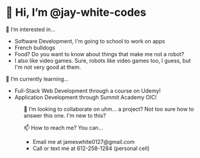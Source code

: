 <h1>👋 Hi, I’m @jay-white-codes</h1>
<p>👀 I’m interested in...</p>
  <ul>
    <li>Software Development, I'm going to school to work on apps</li>
    <li>French bulldogs</li>
    <li>Food? Do you want to know about things that make me not a robot?</li>
    <li>I also like video games. Sure, robots like video games too, I guess, but I'm not very good at them.</li>
  </ul>
<p>🌱 I’m currently learning...</p>
   <ul>
    <li>Full-Stack Web Development through a course on Udemy!</li>
    <li>Application Development through Summit Academy OIC!</li>
  <ul>
<p>💞️ I’m looking to collaborate on uhm... a project? Not too sure how to answer this one. I'm new to this?</p>
<p>📫 How to reach me? You can...</p>
    <ul>
      <li> Email me at jameswhite0127@gmail.com</li>
      <li>Call or text me at 612-258-1284 (personal cell)</li>
   </ul>

<!---
jay-white-codes/jay-white-codes is a ✨ special ✨ repository because its `README.md` (this file) appears on your GitHub profile.
You can click the Preview link to take a look at your changes.
--->
